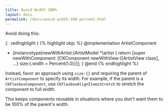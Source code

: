 ```yaml
---
title: Avoid Width 100%
layout: docs
permalink: /docs/avoid-width-100-percent.html
---
```


Avoid doing this:

{: .redhighlight }
{% highlight objc %}
@implementation ArtistComponent
+ (instancetype)newWithArtist:(ArtistModel *)artist
{
  return [super newWithComponent:
          [CKComponent
           newWithView:{[ArtistView class], ...}
           size:{.width = Percent(1.0)}]];
}
@end
{% endhighlight %}

Instead, favor an approach using `size:{}` and requiring the parent of `ArtistComponent` to specify its width. For example, if the parent is a `CKFlexboxComponent`, use `CKFlexboxAlignItemsStretch` to stretch the component to full width.

This keeps components reusable in situations where you don't want them to be 100% of the parent's width.
